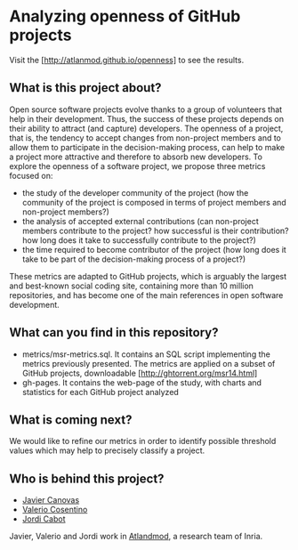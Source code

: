 Analyzing openness of GitHub projects
===============

Visit the [http://atlanmod.github.io/openness] to see the results.

What is this project about?
---------------------------

Open source software projects evolve thanks to a group of volunteers that help in their development. Thus, the success of these projects depends on their ability to attract (and capture) developers. The openness of a project, that is, the tendency to accept changes from non-project members and to allow them to participate in the decision-making process,
can help to make a project more attractive and therefore to absorb new developers. To explore the openness of a software project, we propose three metrics focused on:

* the study of the developer community of the project (how the community of the project is composed in terms of project members and non-project members?)
* the analysis of accepted external contributions (can non-project members contribute to the project? how successful is their contribution? how long does it take to successfully contribute to the project?)
* the time required to become contributor of the project (how long does it take to be part of the decision-making process of a project?)

These metrics are adapted to GitHub projects, which is arguably the largest and best-known social coding site, containing more than 10 million repositories, and has become one of the main references in open software development.


What can you find in this repository?
-------------------------------------

* metrics/msr-metrics.sql. It contains an SQL script implementing the metrics previously presented. The metrics are applied on a subset of GitHub projects, downloadable [http://ghtorrent.org/msr14.html]
* gh-pages. It contains the web-page of the study, with charts and statistics for each GitHub project analyzed


What is coming next?
--------------------
We would like to refine our metrics in order to identify possible threshold values which may help to precisely classify a project. 

Who is behind this project?
---------------------------
* [Javier Canovas](http://github.com/jlcanovas/ "Javier Canovas")
* [Valerio Cosentino](https://github.com/valeriocos/ "Valerio Cosentino")
* [Jordi Cabot](http://github.com/jcabot/ "Jordi Cabot")

Javier, Valerio and Jordi work in [Atlandmod](http://www.emn.fr/z-info/atlanmod), a research team of Inria.
